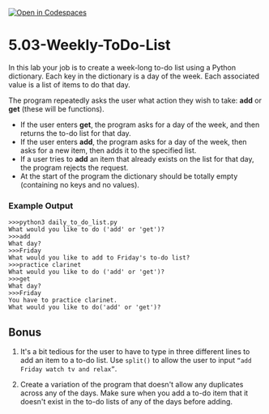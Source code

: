 [![Open in Codespaces](https://classroom.github.com/assets/launch-codespace-2972f46106e565e64193e422d61a12cf1da4916b45550586e14ef0a7c637dd04.svg)](https://classroom.github.com/open-in-codespaces?assignment_repo_id=18581814)
# 5.03-Weekly-ToDo-List

In this lab your job is to create a week-long to-do list using a Python dictionary. Each key in the dictionary is a day of the week. Each associated value is a list of items to do that day.

The program repeatedly asks the user what action they wish to take: **add** or **get** (these will be functions).

* If the user enters **get**, the program asks for a day of the week, and then returns the to-do list for that day.
* If the user enters **add**, the program asks for a day of the week, then asks for a new item, then adds it to the specified list.
* If a user tries to **add** an item that already exists on the list for that day, the program rejects the request.
* At the start of the program the dictionary should be totally empty (containing no keys and no values).

### Example Output

```
>>>python3 daily_to_do_list.py
What would you like to do ('add' or 'get')?
>>>add
What day?
>>>Friday
What would you like to add to Friday's to-do list?
>>>practice clarinet
What would you like to do ('add' or 'get')?
>>>get
What day?
>>>Friday
You have to practice clarinet.
What would you like to do('add' or 'get')?
```

## Bonus
1. It's a bit tedious for the user to have to type in three different lines to add an item to a to-do list. Use `split()` to allow the user to input `“add Friday watch tv and relax”`.

2. Create a variation of the program that doesn't allow any duplicates across any of the days. Make sure when you add a to-do item that it doesn't exist in the to-do lists of any of the days before adding.
